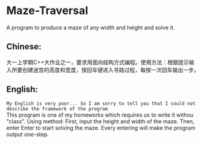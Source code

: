 # Maze-Traversal
A program to produce a maze of any width and height and solve it. 

Chinese:
--------
大一上学期C++大作业之一，要求用面向结构方式编程。使用方法：根据提示输入所要创建迷宫的高度和宽度，按回车键进入寻路过程，每按一次回车输出一步。<br>

English:
--------
` My English is very poor... So I am sorry to tell you that I could not describe the framework of the program `<br>
This program is one of my homeworks which requires us to write it withou "class". Using method: First, input the height and width of the maze. Then, enter Enter to start solving the maze. Every entering will make the program output one-step.
